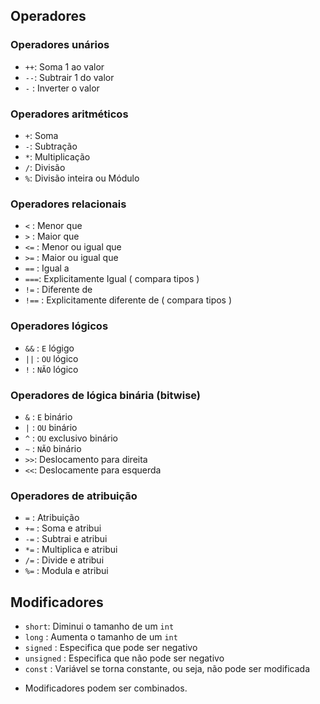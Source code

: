 ## Operadores
### Operadores unários
* `++`: Soma 1 ao valor
* `--`: Subtrair 1 do valor
* `-` : Inverter o valor

### Operadores aritméticos
* `+`: Soma
* `-`: Subtração
* `*`: Multiplicação
* `/`: Divisão
* `%`: Divisão inteira ou Módulo

### Operadores relacionais
* `<`  : Menor que
* `>`  : Maior que
* `<=` : Menor ou igual que
* `>=` : Maior ou igual que
* `==` : Igual a
* `===`: Explicitamente Igual ( compara tipos )
* `!=` : Diferente de
* `!==` : Explicitamente diferente de ( compara tipos )

### Operadores lógicos
* `&&` : `E` lógigo
* `||` : `OU` lógico
* `!`  : `NÃO` lógico

### Operadores de lógica binária (bitwise)
* `&` : `E` binário
* `|` : `OU` binário 
* `^` : `OU` exclusivo binário
* `~` : `NÃO` binário
* `>>`: Deslocamento para direita
* `<<`: Deslocamente para esquerda

### Operadores de atribuição
* `=`  : Atribuição
* `+=` : Soma e atribui
* `-=` : Subtrai e atribui
* `*=` : Multiplica e atribui
* `/=` : Divide e atribui
* `%=` : Modula e atribui

## Modificadores
* `short`: Diminui o tamanho de um `int`
* `long` : Aumenta o tamanho de um `int`
* `signed` : Especifica que pode ser negativo
* `unsigned` : Especifica que não pode ser negativo
* `const` : Variável se torna constante, ou seja, não pode ser modificada

- Modificadores podem ser combinados.